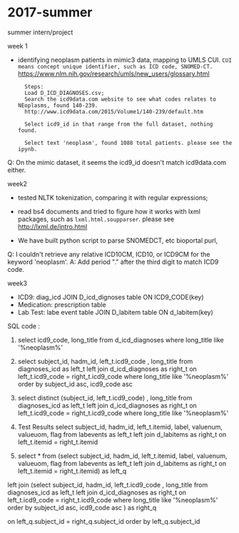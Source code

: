 # 2017-summer
summer intern/project 

week 1 
- identifying neoplasm patients in mimic3 data, mapping to UMLS CUI. 
    `CUI means concept unique identifier, such as ICD code, SNOMED-CT. ` 
    https://www.nlm.nih.gov/research/umls/new_users/glossary.html

        Steps: 
        Load D_ICD_DIAGNOSES.csv;
        Search the icd9data.com website to see what codes relates to NEoplasms, found 140-239.
        http://www.icd9data.com/2015/Volume1/140-239/default.htm

        Select icd9_id in that range from the full dataset, nothing found.

        Select text 'neoplasm', found 1088 total patients. please see the ipynb. 

Q: On the mimic dataset, it seems the icd9_id doesn't match icd9data.com either.


        

week2 
- tested NLTK tokenization, comparing it with regular expressions; 

- read bs4 documents and tried to figure how it works with lxml packages, 
such as `lxml.html.soupparser`. please see http://lxml.de/intro.html

- We have built python script to parse SNOMEDCT, etc bioportal purl, 

Q: I couldn't retrieve any relative ICD10CM, ICD10, or ICD9CM for the keyword 'neoplasm'. 
A: Add period "." after the third digit to match ICD9 code.

week3 

- ICD9: diag_icd JOIN D_icd_dignoses table ON ICD9_CODE(key)
- Medication: prescription table
- Lab Test: labe event table JOIN D_labitem table ON d_labitem(key)

SQL code :
1. select icd9_code, long_title from d_icd_diagnoses where long_title like '%neoplasm%'

2. select subject_id,  hadm_id,  left_t.icd9_code , long_title
from diagnoses_icd as left_t
left join d_icd_diagnoses as right_t
on left_t.icd9_code = right_t.icd9_code
where long_title like '%neoplasm%'
order by subject_id asc, icd9_code asc

3. select distinct (subject_id, left_t.icd9_code) , long_title
from diagnoses_icd as left_t
left join d_icd_diagnoses as right_t
on left_t.icd9_code = right_t.icd9_code
where long_title like '%neoplasm%'

4. Test Results
select subject_id,  hadm_id,  left_t.itemid, label, valuenum, valueuom, flag
from labevents as left_t
left join d_labitems as right_t
on left_t.itemid = right_t.itemid

5.  select * from (select subject_id,  hadm_id,  left_t.itemid, label, valuenum, valueuom, flag
from labevents as left_t
left join d_labitems as right_t
on left_t.itemid = right_t.itemid) as left_q

left join 
(select subject_id,  hadm_id,  left_t.icd9_code , long_title
from diagnoses_icd as left_t
left join d_icd_diagnoses as right_t
on left_t.icd9_code = right_t.icd9_code
where long_title like '%neoplasm%'
order by subject_id asc, icd9_code asc
) as right_q

on left_q.subject_id = right_q.subject_id
order by left_q.subject_id

